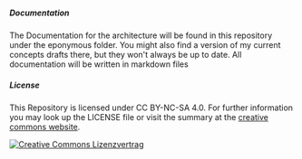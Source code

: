 
##### Documentation
The Documentation for the architecture will be found in this repository under the eponymous folder. You might also find a version of my current concepts drafts there, but they won't always be up to date. All documentation will be written in markdown files


##### License
This Repository is licensed under CC BY-NC-SA 4.0. For further information you may look up the LICENSE file or visit the summary at the [creative commons website](https://creativecommons.org/licenses/by-nc-sa/4.0/).

<a rel="license" href="http://creativecommons.org/licenses/by-nc-sa/4.0/"><img alt="Creative Commons Lizenzvertrag" style="border-width:0" src="https://i.creativecommons.org/l/by-nc-sa/4.0/88x31.png" /></a>
